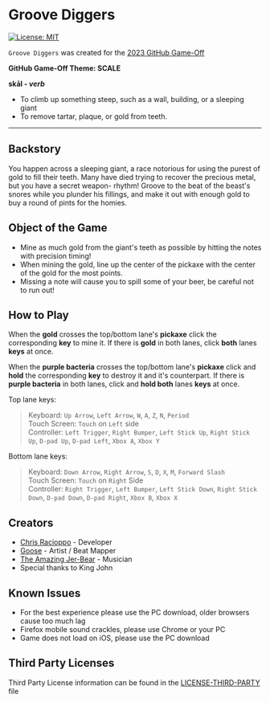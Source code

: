 # Groove Diggers
[![License: MIT](https://img.shields.io/badge/License-MIT-blue.svg?style=flat)](LICENSE)

`Groove Diggers` was created for the [2023 GitHub Game-Off](https://itch.io/jam/game-off-2023)

**GitHub Game-Off Theme: SCALE**

**skāl - _verb_**

- To climb up something steep, such as a wall, building, or a sleeping giant
- To remove tartar, plaque, or gold from teeth.

---

## Backstory

You happen across a sleeping giant, a race notorious for using the purest of gold to fill their teeth. Many have died trying to recover the precious metal, but you have a secret weapon- rhythm! Groove to the beat of the beast's snores while you plunder his fillings, and make it out with enough gold to buy a round of pints for the homies.

## Object of the Game

- Mine as much gold from the giant's teeth as possible by hitting the notes with precision timing!
- When mining the gold, line up the center of the pickaxe with the center of the gold for the most points.
- Missing a note will cause you to spill some of your beer, be careful not to run out!

## How to Play

When the **gold** crosses the top/bottom lane's **pickaxe** click the corresponding **key** to mine it. If there is **gold** in both lanes, click **both** lanes **keys** at once.

When the **purple bacteria** crosses the top/bottom lane's **pickaxe** click and **hold** the corresponding **key** to destroy it and it's counterpart. If there is **purple bacteria** in both lanes, click and **hold both** lanes **keys** at once.

Top lane keys:
>Keyboard: `Up Arrow`, `Left Arrow`, `W`, `A`, `Z`, `N`, `Period`  
>Touch Screen: `Touch` on `Left` side  
>Controller: `Left Trigger`, `Right Bumper`, `Left Stick Up`, `Right Stick Up`, `D-pad Up`, `D-pad Left`, `Xbox A`, `Xbox Y`

Bottom lane keys:
>Keyboard: `Down Arrow`, `Right Arrow`, `S`, `D`, `X`, `M`, `Forward Slash`  
>Touch Screen: `Touch` on `Right` Side  
>Controller: `Right Trigger`, `Left Bumper`, `Left Stick Down`, `Right Stick Down`, `D-pad Down`, `D-pad Right`, `Xbox B`, `Xbox X`

## Creators

- [Chris Racioppo](https://github.com/Gravedigger7789) - Developer
- [Goose](https://github.com/Splendead-Goose) - Artist / Beat Mapper
- [The Amazing Jer-Bear](https://www.youtube.com/user/shredaholic86) - Musician
- Special thanks to King John

## Known Issues
- For the best experience please use the PC download, older browsers cause too much lag
- Firefox mobile sound crackles, please use Chrome or your PC
- Game does not load on iOS, please use the PC download

## Third Party Licenses

Third Party License information can be found in the [LICENSE-THIRD-PARTY](LICENSE-THIRD-PARTY.md) file
